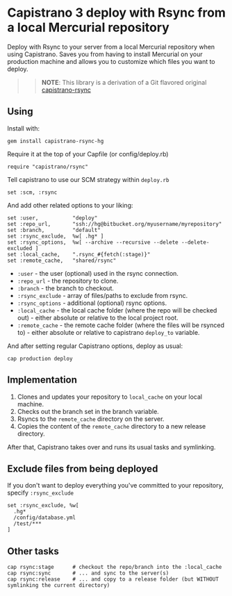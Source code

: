 # Capistrano 3 deploy with Rsync from a local Mercurial repository

Deploy with Rsync to your server from a local Mercurial repository when using Capistrano. Saves
you from having to install Mercurial on your production machine and allows you to customize which
files you want to deploy.

>> **NOTE**: This library is a derivation of a Git flavored original [capistrano-rsync](https://github.com/moll/capistrano-rsync)

## Using

Install with:

    gem install capistrano-rsync-hg

Require it at the top of your Capfile (or config/deploy.rb)

    require "capistrano/rsync"

Tell capistrano to use our SCM strategy within `deploy.rb`

    set :scm, :rsync

And add other related options to your liking:

    set :user,           "deploy"
    set :repo_url,       "ssh://hg@bitbucket.org/myusername/myrepository"
    set :branch,         "default"
    set :rsync_exclude,  %w[ .hg* ]
    set :rsync_options,  %w[ --archive --recursive --delete --delete-excluded ]
    set :local_cache,    ".rsync_#{fetch(:stage)}"
    set :remote_cache,   "shared/rsync"

 * `:user` - the user (optional) used in the rsync connection.
 * `:repo_url` - the repository to clone.
 * `:branch` - the branch to checkout.
 * `:rsync_exclude` - array of files/paths to exclude from rsync.
 * `:rsync_options` - additional (optional) rsync options.
 * `:local_cache` - the local cache folder (where the repo will be checked out) - either absolute or relative to the local project root.
 * `:remote_cache` - the remote cache folder (where the files will be rsynced to) - either absolute or relative to capistrano `deploy_to` variable.

And after setting regular Capistrano options, deploy as usual:

    cap production deploy

## Implementation

 1. Clones and updates your repository to `local_cache` on your local machine.
 2. Checks out the branch set in the branch variable.
 3. Rsyncs to the `remote_cache` directory on the server.
 4. Copies the content of the `remote_cache` directory to a new release directory.

After that, Capistrano takes over and runs its usual tasks and symlinking.

## Exclude files from being deployed

If you don't want to deploy everything you've committed to your repository, specify `:rsync_exclude`

    set :rsync_exclude, %w[
      .hg*
      /config/database.yml
      /test/***
    ]

## Other tasks

    cap rsync:stage      # checkout the repo/branch into the :local_cache
    cap rsync:sync       # ... and sync to the server(s)
    cap rsync:release    # ... and copy to a release folder (but WITHOUT symlinking the current directory)

